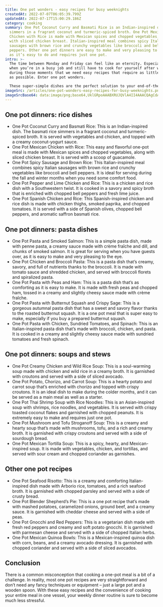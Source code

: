```yaml
---
title: One pot wonders - easy recipes for busy weeknights
createdAt: 2022-07-07T06:05:39.799Z
updatedAt: 2022-07-17T15:00:29.186Z
category: cooking
summary: One Pot Coconut Curry and Basmati Rice is an Indian-inspired dish that
  simmers in a fragrant coconut and turmeric-spiced broth. One Pot Mexican
  Chicken with Rice is made with Mexican spices and chopped vegetables, along
  with sliced chicken breast. Italian-inspired meal combines spicy Italian
  sausages with brown rice and crunchy vegetables like broccoli and bell
  peppers. Other one pot dinners are easy to make and very pleasing to the eye,
  as it’s easy to do and requires just one pot.
intro: >-
  The time between Monday and Friday can feel like an eternity. Especially
  when you’re in a busy job and still have to cook for yourself after work. It’s
  during those moments that we need easy recipes that require as little cleanup
  as possible. Enter one pot wonders. 

  These super-simple dishes are the perfect solution to your end-of-the-weekend blues because they are quick, convenient, and require only one vessel for cooking and serving. One pot wonders can be made in less than 45 minutes, which is perfect for people who don’t have much free time on weekday evenings but still want to eat a wholesome meal at home.
imageSrc: /articles/one-pot-wonders-easy-recipes-for-busy-weeknights.png
imageSrcBase64: data:image/png;base64,UklGRpoAAABXRUJQVlA4II4AAACQAgCdASoKAAoAAUAmJbACdAabPm8cHyab/qgKAAD+9MXEq93XfboWBMmZi6j9Wh67QI75DHhPzHAOzMQMp/X0IFhYBdJh9zj8+VtOcsWGnrJZN2ZQfFahwhirqn7xO+lPowBfSc+Ymnqc8L09EVwti/1/3szZvwC16Ga/NKX/F6ZxgOzRKEQf/cuvQAAA
---
```


## ##

## ##

## 

## One pot dinners: rice dishes

- One Pot Coconut Curry and Basmati Rice: This is an Indian-inspired dish. The basmati rice simmers in a fragrant coconut and turmeric-spiced broth. It is served with vegetables and chicken, and topped with a creamy coconut-yogurt sauce.
- One Pot Mexican Chicken with Rice: This easy and flavorful one-pot meal is made with Mexican spices and chopped vegetables, along with sliced chicken breast. It is served with a scoop of guacamole.
- One Pot Spicy Sausage and Brown Rice: This Italian-inspired meal combines spicy Italian sausages with brown rice and crunchy vegetables like broccoli and bell peppers. It is ideal for serving during the fall and winter months when you need some comfort food.
- One Pot Pepper and Lime Chicken and Rice: This is a chicken and rice dish with a Southwestern twist. It is cooked in a savory and spicy broth that is enriched with chopped bell peppers and fresh lime juice.
- One Pot Spanish Chicken and Rice: This Spanish-inspired chicken and rice dish is made with chicken thighs, smoked paprika, and chopped tomatoes. It is served with a side of Spanish olives, chopped bell peppers, and aromatic saffron basmati rice.

## 

## One pot dinners: pasta dishes

- One Pot Pasta and Smoked Salmon: This is a simple pasta dish, made with penne pasta, a creamy sauce made with crème fraîche and dill, and chunks of smoked salmon. It is great for serving when you have guests over, as it is easy to make and very pleasing to the eye.
- One Pot Chicken and Broccoli Pasta: This is a pasta dish that’s creamy, savory, and full of nutrients thanks to the broccoli. It is made with tomato sauce and shredded chicken, and served with broccoli florets and spiralized pasta.
- One Pot Pasta with Peas and Ham: This is a pasta dish that’s as comforting as it is easy to make. It is made with fresh peas and chopped ham, tossed in a creamy and slightly cheesy sauce made with crème fraîche.
- One Pot Pasta with Butternut Squash and Crispy Sage: This is a gorgeous autumnal pasta dish that has a sweet and savory flavor thanks to the roasted butternut squash. It is a one pot meal that is super easy to make, especially if you buy a prepared butternut squash.
- One Pot Pasta with Chicken, Sundried Tomatoes, and Spinach: This is an Italian-inspired pasta dish that’s made with broccoli, chicken, and pasta. It is cooked in a creamy and slightly cheesy sauce made with sundried tomatoes and fresh spinach.

## 

## One pot dinners: soups and stews

- One Pot Creamy Chicken and Wild Rice Soup: This is a soul-warming soup made with chicken and wild rice in a creamy broth. It is garnished with croutons and served with a side of sliced avocado.
- One Pot Potato, Chorizo, and Carrot Soup: This is a hearty potato and carrot soup that’s enriched with chorizo and topped with crispy croutons. It is an ideal dish to make during the colder months, and it can be served as a main meal as well as a starter.
- One Pot Thai Shrimp Soup with Rice Noodles: This is an Asian-inspired soup with shrimps, rice noodles, and vegetables. It is served with crispy toasted coconut flakes and garnished with chopped peanuts. It is extremely easy to make and requires just one pot.
- One Pot Mushroom and Tofu Stroganoff Soup: This is a creamy and hearty soup that’s made with mushrooms, tofu, and a rich and creamy broth. It is garnished with crispy croutons and served with a side of sourdough bread.
- One Pot Mexican Tortilla Soup: This is a spicy, hearty, and Mexican-inspired soup. It is made with vegetables, chicken, and tortillas, and served with sour cream and chopped coriander as garnishes.

## 

## Other one pot recipes

- One Pot Seafood Risotto: This is a creamy and comforting Italian-inspired dish made with Arborio rice, tomatoes, and a rich seafood broth. It is garnished with chopped parsley and served with a side of crusty bread.
- One Pot Blender Shepherd’s Pie: This is a one pot recipe that’s made with mashed potatoes, caramelized onions, ground beef, and a creamy sauce. It is garnished with cheddar cheese and served with a side of peas.
- One Pot Gnocchi and Red Peppers: This is a vegetarian dish made with fresh red peppers and creamy and soft potato gnocchi. It is garnished with parmesan cheese and served with a side of chopped Italian herbs.
- One Pot Mexican Quinoa Bowls: This is a Mexican-inspired quinoa dish with corn, beans, and a creamy avocado dressing. It is garnished with chopped coriander and served with a side of sliced avocados.

## Conclusion

There is a common misconception that cooking a one-pot meal is a bit of a challenge. In reality, most one pot recipes are very straightforward and don’t need any fancy techniques or equipment – just a large pot and a wooden spoon. With these easy recipes and the convenience of cooking your entire meal in one vessel, your weekly dinner routine is sure to become much less stressful.
